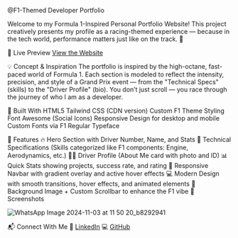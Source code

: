 @F1-Themed Developer Portfolio

Welcome to my Formula 1-Inspired Personal Portfolio Website!
This project creatively presents my profile as a racing-themed experience — because in the tech world, performance matters just like on the track. 🏁

🚦 Live Preview
[View the Website](https://ankitkumar9955.github.io/F1-THEME-PORTFOLIO/p.html)


💡 Concept & Inspiration
The portfolio is inspired by the high-octane, fast-paced world of Formula 1. Each section is modeled to reflect the intensity, precision, and style of a Grand Prix event — from the "Technical Specs" (skills) to the "Driver Profile" (bio).
You don’t just scroll — you race through the journey of who I am as a developer.

🔧 Built With
HTML5
Tailwind CSS (CDN version)
Custom F1 Theme Styling
Font Awesome (Social Icons)
Responsive Design for desktop and mobile
Custom Fonts via F1 Regular Typeface

🎯 Features
🔥 Hero Section with Driver Number, Name, and Stats
🧠 Technical Specifications (Skills categorized like F1 components: Engine, Aerodynamics, etc.)
👨‍💻 Driver Profile (About Me card with photo and ID)
📊 Quick Stats showing projects, success rate, and rating
📱 Responsive Navbar with gradient overlay and active hover effects
💻 Modern Design with smooth transitions, hover effects, and animated elements
📸 Background Image + Custom Scrollbar to enhance the F1 vibe
📸 Screenshots

![WhatsApp Image 2024-11-03 at 11 50 20_b8292941](https://github.com/user-attachments/assets/bf7899cd-478a-4359-81e2-dcf4e8a2bc9e)


📬 Connect With Me
🔗 [LinkedIn](https://www.linkedin.com/in/ankit-kumar-sahu9955/)
💻 [GitHub](https://github.com/Ankitkumar9955)
